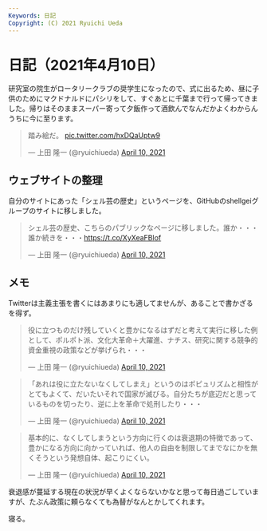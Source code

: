 ```yaml
---
Keywords: 日記
Copyright: (C) 2021 Ryuichi Ueda
---
```


# 日記（2021年4月10日）

研究室の院生がロータリークラブの奨学生になったので、式に出るため、昼に子供のためにマクドナルドにパシリをして、すぐあとに千葉まで行って帰ってきました。帰りはそのままスーパー寄って夕飯作って酒飲んでなんだかよくわからんうちに今に至ります。

<blockquote class="twitter-tweet"><p lang="ja" dir="ltr">踏み絵だ。 <a href="https://t.co/hxDQaUptw9">pic.twitter.com/hxDQaUptw9</a></p>&mdash; 上田 隆一 (@ryuichiueda) <a href="https://twitter.com/ryuichiueda/status/1380796672964395011?ref_src=twsrc%5Etfw">April 10, 2021</a></blockquote> <script async src="https://platform.twitter.com/widgets.js" charset="utf-8"></script>


## ウェブサイトの整理

自分のサイトにあった「シェル芸の歴史」というページを、GitHubのshellgeiグループのサイトに移しました。


<blockquote class="twitter-tweet"><p lang="ja" dir="ltr">シェル芸の歴史、こちらのパブリックなページに移しました。誰か・・・誰か続きを・・・<a href="https://t.co/XyXeaFBlof">https://t.co/XyXeaFBlof</a></p>&mdash; 上田 隆一 (@ryuichiueda) <a href="https://twitter.com/ryuichiueda/status/1380726279687704577?ref_src=twsrc%5Etfw">April 10, 2021</a></blockquote> <script async src="https://platform.twitter.com/widgets.js" charset="utf-8"></script>



## メモ

Twitterは主義主張を書くにはあまりにも適してませんが、あることで書かざるを得ず。

<blockquote class="twitter-tweet"><p lang="ja" dir="ltr">役に立つものだけ残していくと豊かになるはずだと考えて実行に移した例として、ポルポト派、文化大革命＋大躍進、ナチス、研究に関する競争的資金重視の政策などが挙げられ・・・</p>&mdash; 上田 隆一 (@ryuichiueda) <a href="https://twitter.com/ryuichiueda/status/1380722852228341762?ref_src=twsrc%5Etfw">April 10, 2021</a></blockquote> <script async src="https://platform.twitter.com/widgets.js" charset="utf-8"></script>

<blockquote class="twitter-tweet"><p lang="ja" dir="ltr">「あれは役に立たないなくしてしまえ」というのはポピュリズムと相性がとてもよくて、だいたいそれで国家が滅びる。自分たちが底辺だと思っているものを切ったり、逆に上を革命で処刑したり・・・</p>&mdash; 上田 隆一 (@ryuichiueda) <a href="https://twitter.com/ryuichiueda/status/1380723210161856515?ref_src=twsrc%5Etfw">April 10, 2021</a></blockquote> <script async src="https://platform.twitter.com/widgets.js" charset="utf-8"></script>

<blockquote class="twitter-tweet"><p lang="ja" dir="ltr">基本的に、なくしてしまうという方向に行くのは衰退期の特徴であって、豊かになる方向に向かっていれば、他人の自由を制限してまでなにかを無くそうという発想自体、起こりにくい。</p>&mdash; 上田 隆一 (@ryuichiueda) <a href="https://twitter.com/ryuichiueda/status/1380723778414608384?ref_src=twsrc%5Etfw">April 10, 2021</a></blockquote> <script async src="https://platform.twitter.com/widgets.js" charset="utf-8"></script>


衰退感が蔓延する現在の状況が早くよくならないかなと思って毎日過ごしていますが、たぶん政策に頼らなくても為替がなんとかしてくれます。


寝る。
